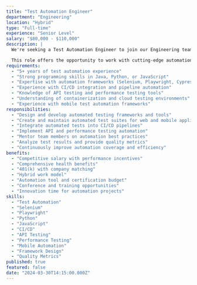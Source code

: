 ```yaml
---
title: "Test Automation Engineer"
department: "Engineering"
location: "Hybrid"
type: "Full-time"
experience: "Senior Level"
salary: "$80,000 - $110,000"
description: |
  We're seeking a Test Automation Engineer to join our Engineering team and build robust automated testing frameworks. You'll design and implement automation solutions that enable continuous testing and delivery of high-quality software.

  This role offers the opportunity to work with cutting-edge automation technologies and drive our test automation strategy.
requirements:
  - "5+ years of test automation experience"
  - "Strong programming skills in Java, Python, or JavaScript"
  - "Expertise with automation frameworks (Selenium, Playwright, Cypress)"
  - "Experience with CI/CD integration and pipeline automation"
  - "Knowledge of API testing and performance testing tools"
  - "Understanding of containerization and cloud testing environments"
  - "Experience with mobile test automation frameworks"
responsibilities:
  - "Design and develop automated testing frameworks and tools"
  - "Create and maintain automated test suites for web and mobile applications"
  - "Integrate automated tests into CI/CD pipelines"
  - "Implement API and performance testing automation"
  - "Mentor team members on automation best practices"
  - "Analyze test results and provide quality metrics"
  - "Continuously improve automation coverage and efficiency"
benefits:
  - "Competitive salary with performance incentives"
  - "Comprehensive health benefits"
  - "401(k) with company matching"
  - "Hybrid work model"
  - "Automation tool and certification budget"
  - "Conference and training opportunities"
  - "Innovation time for automation projects"
skills:
  - "Test Automation"
  - "Selenium"
  - "Playwright"
  - "Python"
  - "JavaScript"
  - "CI/CD"
  - "API Testing"
  - "Performance Testing"
  - "Mobile Automation"
  - "Framework Design"
  - "Quality Metrics"
published: true
featured: false
date: "2024-03-30T14:15:00.000Z"
---
```

